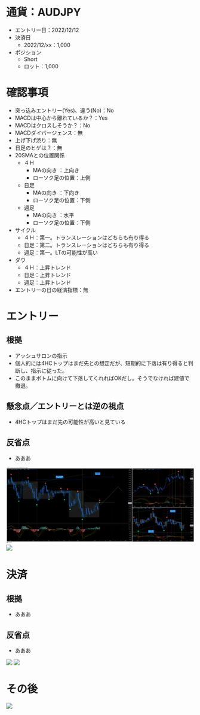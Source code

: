 # 通貨：AUDJPY
- エントリー日：2022/12/12
- 決済日
  - 2022/12/xx：1,000
- ポジション
  - Short
  - ロット：1,000

# 確認事項
- 突っ込みエントリー(Yes)、違う(No)：No
- MACDは中心から離れているか？：Yes
- MACDはクロスしそうか？：No
- MACDダイバージェンス：無
- 上げ下げ渋り：無
- 日足のヒゲは？：無
- 20SMAとの位置関係
  - ４Ｈ
    - MAの向き        ：上向き
    - ローソク足の位置：上側
  - 日足
    - MAの向き        ：下向き
    - ローソク足の位置：下側
  - 週足
    - MAの向き        ：水平
    - ローソク足の位置：下側
- サイクル
  - ４Ｈ：第一。トランスレーションはどちらも有り得る
  - 日足：第二。トランスレーションはどちらも有り得る
  - 週足：第一。LTの可能性が高い
- ダウ
  - ４Ｈ：上昇トレンド
  - 日足：上昇トレンド
  - 週足：上昇トレンド
- エントリーの日の経済指標：無

# エントリー
## 根拠
- アッシュサロンの指示
- 個人的には4HCトップはまだ先との想定だが、短期的に下落は有り得ると判断し、指示に従った。
- このままボトムに向けて下落してくれればOKだし。そうでなければ建値で撤退。

## 懸念点／エントリーとは逆の視点
- 4HCトップはまだ先の可能性が高いと見ている

## 反省点
- あああ

![](./en01.png)
![](./en02.png)

# 決済
## 根拠
- あああ

## 反省点
- あああ

![](./ex01.png)
![](./ex02.png)

# その後
![](./af01.png)

